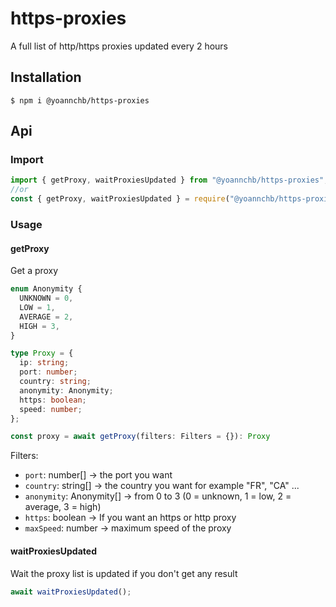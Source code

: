 # https-proxies

A full list of http/https proxies updated every 2 hours

## Installation

```
$ npm i @yoannchb/https-proxies
```

## Api

### Import

```ts
import { getProxy, waitProxiesUpdated } from "@yoannchb/https-proxies";
//or
const { getProxy, waitProxiesUpdated } = require("@yoannchb/https-proxies");
```

### Usage

#### getProxy

Get a proxy

```ts
enum Anonymity {
  UNKNOWN = 0,
  LOW = 1,
  AVERAGE = 2,
  HIGH = 3,
}

type Proxy = {
  ip: string;
  port: number;
  country: string;
  anonymity: Anonymity;
  https: boolean;
  speed: number;
};

const proxy = await getProxy(filters: Filters = {}): Proxy
```

Filters:

- `port`: number[] -> the port you want
- `country`: string[] -> the country you want for example "FR", "CA" ...
- `anonymity`: Anonymity[] -> from 0 to 3 (0 = unknown, 1 = low, 2 = average, 3 = high)
- `https`: boolean -> If you want an https or http proxy
- `maxSpeed`: number -> maximum speed of the proxy

#### waitProxiesUpdated

Wait the proxy list is updated if you don't get any result

```ts
await waitProxiesUpdated();
```
